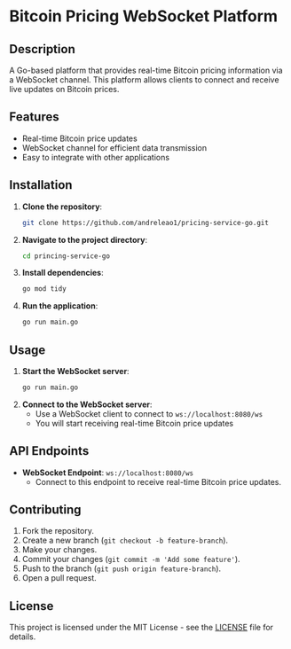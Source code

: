 # Bitcoin Pricing WebSocket Platform 

## Description
A Go-based platform that provides real-time Bitcoin pricing information via a WebSocket channel. This platform allows clients to connect and receive live updates on Bitcoin prices.

## Features
- Real-time Bitcoin price updates
- WebSocket channel for efficient data transmission
- Easy to integrate with other applications

## Installation
1. **Clone the repository**:
    ```sh
    git clone https://github.com/andreleao1/pricing-service-go.git
    ```
2. **Navigate to the project directory**:
    ```sh
    cd princing-service-go
    ```
3. **Install dependencies**:
    ```sh
    go mod tidy
    ```
4. **Run the application**:
    ```sh
    go run main.go
    ```

## Usage
1. **Start the WebSocket server**:
    ```sh
    go run main.go
    ```
2. **Connect to the WebSocket server**:
    - Use a WebSocket client to connect to `ws://localhost:8080/ws`
    - You will start receiving real-time Bitcoin price updates

## API Endpoints
- **WebSocket Endpoint**: `ws://localhost:8080/ws`
    - Connect to this endpoint to receive real-time Bitcoin price updates.

## Contributing
1. Fork the repository.
2. Create a new branch (`git checkout -b feature-branch`).
3. Make your changes.
4. Commit your changes (`git commit -m 'Add some feature'`).
5. Push to the branch (`git push origin feature-branch`).
6. Open a pull request.

## License
This project is licensed under the MIT License - see the [LICENSE](LICENSE) file for details.